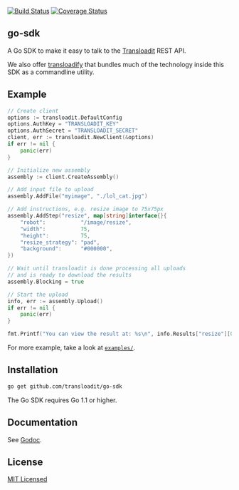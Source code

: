 [![Build Status](https://travis-ci.org/transloadit/go-sdk.svg)](https://travis-ci.org/transloadit/go-sdk)
[![Coverage Status](https://coveralls.io/repos/transloadit/go-sdk/badge.png)](https://coveralls.io/r/transloadit/go-sdk)

## go-sdk

A Go SDK to make it easy to talk to the [Transloadit](https://transloadit.com) REST API.

We also offer [transloadify](https://github.com/transloadit/transloadify) that bundles much of the technology inside this SDK as a commandline utility.

## Example

```go
// Create client
options := transloadit.DefaultConfig
options.AuthKey = "TRANSLOADIT_KEY"
options.AuthSecret = "TRANSLOADIT_SECRET"
client, err := transloadit.NewClient(&options)
if err != nil {
    panic(err)
}

// Initialize new assembly
assembly := client.CreateAssembly()

// Add input file to upload
assembly.AddFile("myimage", "./lol_cat.jpg")

// Add instructions, e.g. resize image to 75x75px
assembly.AddStep("resize", map[string]interface{}{
    "robot":           "/image/resize",
    "width":           75,
    "height":          75,
    "resize_strategy": "pad",
    "background":      "#000000",
})

// Wait until transloadit is done processing all uploads
// and is ready to download the results
assembly.Blocking = true

// Start the upload
info, err := assembly.Upload()
if err != nil {
    panic(err)
}

fmt.Printf("You can view the result at: %s\n", info.Results["resize"][0].Url)
```

For more example, take a look at [`examples/`](https://github.com/transloadit/go-sdk/tree/master/examples).

## Installation

```bash
go get github.com/transloadit/go-sdk
```

The Go SDK requires Go 1.1 or higher.

## Documentation

See [Godoc](http://godoc.org/github.com/transloadit/go-sdk).

## License

[MIT Licensed](LICENSE)
